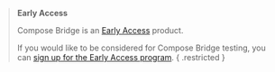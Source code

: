 > **Early Access**
>
> Compose Bridge is an [Early Access](/release-lifecycle#early-access-ea) product.
>
> If you would like to be considered for Compose Bridge testing, you can
> [sign up for the Early Access program](https://www.docker.com/docker-desktop-preview-program/).
{ .restricted }